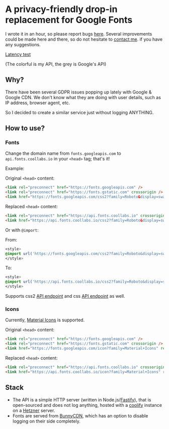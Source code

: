# A privacy-friendly drop-in replacement for Google Fonts

I wrote it in an hour, so please report bugs [here](https://github.com/coollabsio/fonts/issues/new).
Several improvements could be made here and there, so do not hesitate to [contact me](https://docs.coollabs.io/contact). if you have any suggestions.

[Latency test](https://latency.apex.sh/?url=https%3A%2F%2Fapi.fonts.coollabs.io%2Fcss2%3Ffamily%3DRoboto%26display%3Dswap&compare=https%3A%2F%2Ffonts.googleapis.com%2Fcss2%3Ffamily%3DRoboto%26display%3Dswap)

(The colorful is my API, the grey is Google's API)

## Why?

There have been several GDPR issues popping up lately with Google & Google CDN. We don't know what they are doing with user details, such as IP address, browser agent, etc.

So I decided to create a similar service just without logging ANYTHING.

## How to use?

### Fonts
Change the domain name from `fonts.googleapis.com` to `api.fonts.coollabs.io` in your `<head>` tag; that's it!

Example:

Original `<head>` content:
```html
<link rel="preconnect" href="https://fonts.googleapis.com" />
<link rel="preconnect" href="https://fonts.gstatic.com" crossorigin />
<link href="https://fonts.googleapis.com/css2?family=Roboto&display=swap" rel="stylesheet" />
```

Replaced `<head>` content:
```html
<link rel="preconnect" href="https://api.fonts.coollabs.io" crossorigin />
<link href="https://api.fonts.coollabs.io/css2?family=Roboto&display=swap" rel="stylesheet" />
```

Or with `@import`:

From:
```css
<style>
@import url('https://fonts.googleapis.com/css2?family=Roboto&display=swap');
</style>
```

To: 
```css
<style>
@import url('https://api.fonts.coollabs.io/css2?family=Roboto&display=swap');
</style>
```

Supports css2 [API endpoint](https://developers.google.com/fonts/docs/css2) and css [API endpoint](https://developers.google.com/fonts/docs/getting_started) as well.

### Icons

Currently, [Material Icons](https://fonts.google.com/icons) is supported.

Original `<head>` content:
```html
<link rel="preconnect" href="https://fonts.googleapis.com" />
<link rel="preconnect" href="https://fonts.gstatic.com" crossorigin />
<link href="https://fonts.googleapis.com/icon?family=Material+Icons" rel="stylesheet" />
```

Replaced `<head>` content:
```html
<link rel="preconnect" href="https://api.fonts.coollabs.io" crossorigin />
<link href="https://api.fonts.coollabs.io/icon?family=Material+Icons" rel="stylesheet" />
```

## Stack
- The API is a simple HTTP server (written in Node.js/[Fastify](https://fastify.io)), that is open-sourced and does not log anything, hosted with a [coolify](https://coolify.io) instance on a [Hetzner](https://hetzner.com) server.
- Fonts are served from [BunnyCDN](https://bunny.net), which has an option to disable logging on their side completely.
